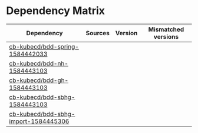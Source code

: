 # Dependency Matrix

Dependency | Sources | Version | Mismatched versions
---------- | ------- | ------- | -------------------
[cb-kubecd/bdd-spring-1584442033](https://github.com/cb-kubecd/bdd-spring-1584442033.git) |  | []() | 
[cb-kubecd/bdd-nh-1584443103](https://github.com/cb-kubecd/bdd-nh-1584443103.git) |  | []() | 
[cb-kubecd/bdd-gh-1584443103](https://github.com/cb-kubecd/bdd-gh-1584443103.git) |  | []() | 
[cb-kubecd/bdd-sbhg-1584443103](https://github.com/cb-kubecd/bdd-sbhg-1584443103.git) |  | []() | 
[cb-kubecd/bdd-sbhg-import-1584445306](https://github.com/cb-kubecd/bdd-sbhg-import-1584445306.git) |  | []() | 
